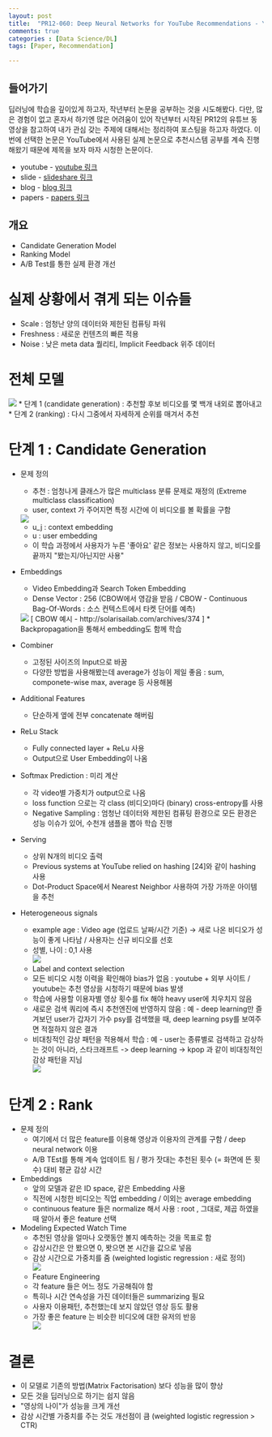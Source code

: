 ```yaml
---
layout: post
title:  "PR12-060: Deep Neural Networks for YouTube Recommendations - YouTube"
comments: true
categories : [Data Science/DL]
tags: [Paper, Recommendation]

---
```


## 들어가기

 딥러닝에 학습을 깊이있게 하고자, 작년부터 논문을 공부하는 것을 시도해봤다. 다만, 많은 경험이 없고 혼자서 하기엔 많은 어려움이 있어
 작년부터 시작된 PR12의 유튜브 동영상을 참고하여 내가 관심 갖는 주제에 대해서는 정리하여 포스팅을 하고자 하였다.
 이번에 선택한 논문은 YouTube에서 사용된 실제 논문으로 추천시스템 공부를 계속 진행해왔기 때문에 제목을 보자 마자 시청한 논문이다.

 * youtube - [youtube 링크](https://www.youtube.com/watch?v=V6zixdCIOqw&feature=youtu.be)
 * slide - [slideshare 링크](https://www.slideshare.net/keunbongkwak/deep-neural-networks-for-youtube-recommendations)
 * blog - [blog 링크](http://keunwoochoi.blogspot.kr/2016/09/deep-neural-networks-for-youtube.html)
 * papers - [papers 링크](https://static.googleusercontent.com/media/research.google.com/ko//pubs/archive/45530.pdf)


## 개요

 * Candidate Generation Model
 * Ranking Model
 * A/B Test를 통한 실제 환경 개선

# 실제 상황에서 겪게 되는 이슈들

 * Scale : 엄청난 양의 데이터와 제한된 컴퓨팅 파워
 * Freshness : 새로운 컨텐츠의 빠른 적용
 * Noise : 낮은 meta data 퀄리티, Implicit Feedback 위주 데이터

# 전체 모델

<img src='https://www.dropbox.com/s/mi6v7st3y45s7qc/1.png?raw=1'>
 * 단계 1 (candidate generation) : 추천할 후보 비디오를 몇 백개 내외로 뽑아내고
 * 단계 2 (ranking) : 다시 그중에서 자세하게 순위를 매겨서 추천


# 단계 1 : Candidate Generation

 * 문제 정의
	* 추천 : 엄청나게 클래스가 많은 multiclass 분류 문제로 재정의 (Extreme multiclass classification)
	* user, context 가 주어지면 특정 시간에 이 비디오를 볼 확률을 구함 

	<img src='https://www.dropbox.com/s/z6k34p3exb7djvy/2.png?raw=1'>
             
   * u_j : context embedding
	* u : user embedding 
	* 이 학습 과정에서 사용자가 누른 '좋아요' 같은 정보는 사용하지 않고, 비디오를 끝까지 "봤는지/아닌지만 사용"
 * Embeddings
	* Video Embedding과 Search Token Embedding
	* Dense Vector : 256 (CBOW에서 영감을 받음 / CBOW - Continuous Bag-Of-Words : 소스 컨텍스트에서 타켓 단어를 예측) 
	
	<img src='https://www.dropbox.com/s/72r07rinbork4mw/3.png?raw=1'>
    [ CBOW 예시 - http://solarisailab.com/archives/374 ]
	* Backpropagation을 통해서 embedding도 함께 학습
 * Combiner
	* 고정된 사이즈의 Input으로 바꿈
	* 다양한 방법을 사용해봤는데 average가 성능이 제일 좋음 : sum, componete-wise max, average 등 사용해봄
 * Additional Features
	* 단순하게 옆에 전부 concatenate 해버림
 * ReLu Stack
	* Fully connected layer + ReLu 사용
	* Output으로 User Embedding이 나옴
 * Softmax Prediction : 미리 계산
	* 각 video별 가중치가 output으로 나옴
	* loss function 으로는 각 class (비디오)마다 (binary) cross-entropy를 사용
	* Negative Sampling : 엄청난 데이터와 제한된 컴퓨팅 환경으로 모든 환경은 성능 이슈가 있어, 수천개 샘플을 뽑아 학습 진행
 * Serving
	* 상위 N개의 비디오 출력
	* Previous systems at YouTube relied on hashing [24]와 같이 hashing 사용
	* Dot-Product Space에서 Nearest Neighbor 사용하여 가장 가까운 아이템을 추천
 * Heterogeneous signals
	* example age : Video age (업로드 날짜/시간 기준) -> 새로 나온 비디오가 성능이 좋게 나타남 / 사용자는 신규 비디오를 선호
	* 성별, 나이 : 0,1 사용    
		<img src='https://www.dropbox.com/s/y2sv33owlfypdhq/4.png?raw=1'>  
	* Label and context selection
	* 모든 비디오 시청 이력을 확인해야 bias가 없음 : youtube + 외부 사이트 / youtube는 추천 영상을 시청하기 때문에 bias 발생
	* 학습에 사용할 이용자별 영상 횟수를 fix 해야 heavy user에 치우치지 않음
	* 새로운 검색 쿼리에 즉시 추천엔진에 반영하지 않음 : 예 - deep learning만 즐겨보던 user가 갑자기 가수 psy를 검색했을 때, deep learning psy를 보여주면 적절하지 않은 결과
	* 비대칭적인 감상 패턴을 적용해서 학습 : 예 - user는 종류별로 검색하고 감상하는 것이 아니라, 스타크래프트 -> deep learning -> kpop 과 같이 비대칭적인 감상 패턴을 지님   
		<img src='https://www.dropbox.com/s/femplbs90klh86v/5.png?raw=1'>
         
# 단계 2 : Rank
 * 문제 정의
	* 여기에서 더 많은 feature를 이용해 영상과 이용자의 관계를 구함 / deep neural network 이용
	* A/B TEst를 통해 계속 업데이트 됨 / 평가 잣대는 추천된 횟수 (= 화면에 뜬 횟수) 대비 평균 감상 시간
 * Embeddings
	* 앞의 모델과 같은 ID space, 같은 Embedding 사용
	* 직전에 시청한 비디오는 직업 embedding / 이외는 average embedding
	* continuous feature 들은 normalize 해서 사용 : root , 그대로, 제곱 하였을 때 알아서 좋은 feature 선택
 * Modeling Expected Watch Time
	* 추천된 영상을 얼마나 오랫동안 볼지 예측하는 것을 목표로 함
	* 감상시간은 안 봤으면 0, 봣으면 본 시간을 값으로 넣음
	* 감상 시간으로 가중치를 줌 (weighted logistic regression : 새로 정의)   
		<img src='https://www.dropbox.com/s/56qzjoerhjoaspv/6.png?raw=1'>
   * Feature Engineering
	* 각 feature 들은 어느 정도 가공해줘야 함
	* 특히나 시간 연속성을 가진 데이터들은 summarizing 필요
	* 사용자 이용패턴, 추천했는데 보지 않았던 영상 등도 활용
	* 가장 좋은 feature 는 비슷한 비디오에 대한 유저의 반응   
		<img src='https://www.dropbox.com/s/x1on10uzoen8i7e/7.png?raw=1'>

# 결론
 * 이 모델로 기존의 방법(Matrix Factorisation) 보다 성능을 많이 향상
 * 모든 것을 딥러닝으로 하기는 쉽지 않음
 * "영상의 나이"가 성능을 크게 개선
 * 감상 시간별 가중치를 주는 것도 개선점이 큼 (weighted logistic regression > CTR)

